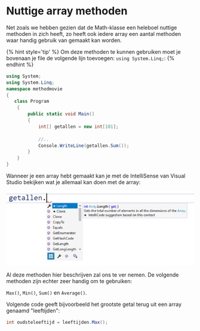 # Nuttige array methoden

Net zoals we hebben gezien dat de Math-klasse een heleboel nuttige methoden in zich heeft, zo heeft ook iedere array een aantal methoden waar handig gebruik van gemaakt kan worden.

{% hint style='tip' %}
Om deze methoden te kunnen gebruiken moet je bovenaan je file de volgende lijn toevoegen: ``using System.Linq;``:
{% endhint %}

```csharp
using System;
using System.Linq;
namespace methodmovie
{
   class Program
    {
        public static void Main()
        {
            int[] getallen = new int[101];

            //..
            Console.WriteLine(getallen.Sum());
        }
    }
}
```


Wanneer je een array hebt gemaakt kan je met de IntelliSense van Visual Studio bekijken wat je allemaal kan doen met de array:

![](../assets/5_arrays/arrays2.png)


Al deze methoden hier beschrijven zal ons te ver nemen. De volgende methoden zijn echter zeer handig om te gebruiken:

``Max()``, ``Min()``, ``Sum()`` en ``Average()``.

Volgende code geeft bijvoorbeeld het grootste getal terug uit een array genaamd "leeftijden":
```csharp
int oudsteleeftijd = leeftijden.Max();
```